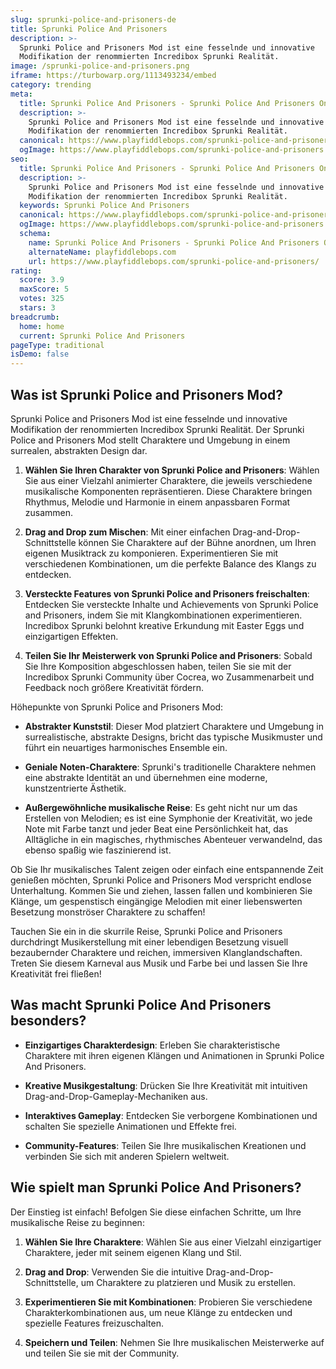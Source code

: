 ```yaml
---
slug: sprunki-police-and-prisoners-de
title: Sprunki Police And Prisoners
description: >-
  Sprunki Police and Prisoners Mod ist eine fesselnde und innovative
  Modifikation der renommierten Incredibox Sprunki Realität.
image: /sprunki-police-and-prisoners.png
iframe: https://turbowarp.org/1113493234/embed
category: trending
meta:
  title: Sprunki Police And Prisoners - Sprunki Police And Prisoners Online spielen
  description: >-
    Sprunki Police and Prisoners Mod ist eine fesselnde und innovative
    Modifikation der renommierten Incredibox Sprunki Realität.
  canonical: https://www.playfiddlebops.com/sprunki-police-and-prisoners/
  ogImage: https://www.playfiddlebops.com/sprunki-police-and-prisoners.png
seo:
  title: Sprunki Police And Prisoners - Sprunki Police And Prisoners Online spielen
  description: >-
    Sprunki Police and Prisoners Mod ist eine fesselnde und innovative
    Modifikation der renommierten Incredibox Sprunki Realität.
  keywords: Sprunki Police And Prisoners
  canonical: https://www.playfiddlebops.com/sprunki-police-and-prisoners/
  ogImage: https://www.playfiddlebops.com/sprunki-police-and-prisoners.png
  schema:
    name: Sprunki Police And Prisoners - Sprunki Police And Prisoners Online spielen
    alternateName: playfiddlebops.com
    url: https://www.playfiddlebops.com/sprunki-police-and-prisoners/
rating:
  score: 3.9
  maxScore: 5
  votes: 325
  stars: 3
breadcrumb:
  home: home
  current: Sprunki Police And Prisoners
pageType: traditional
isDemo: false
---
```


## Was ist Sprunki Police and Prisoners Mod?

Sprunki Police and Prisoners Mod ist eine fesselnde und innovative Modifikation der renommierten Incredibox Sprunki Realität. Der Sprunki Police and Prisoners Mod stellt Charaktere und Umgebung in einem surrealen, abstrakten Design dar.

1. **Wählen Sie Ihren Charakter von Sprunki Police and Prisoners**: Wählen Sie aus einer Vielzahl animierter Charaktere, die jeweils verschiedene musikalische Komponenten repräsentieren. Diese Charaktere bringen Rhythmus, Melodie und Harmonie in einem anpassbaren Format zusammen.

1. **Drag and Drop zum Mischen**: Mit einer einfachen Drag-and-Drop-Schnittstelle können Sie Charaktere auf der Bühne anordnen, um Ihren eigenen Musiktrack zu komponieren. Experimentieren Sie mit verschiedenen Kombinationen, um die perfekte Balance des Klangs zu entdecken.

1. **Versteckte Features von Sprunki Police and Prisoners freischalten**: Entdecken Sie versteckte Inhalte und Achievements von Sprunki Police and Prisoners, indem Sie mit Klangkombinationen experimentieren. Incredibox Sprunki belohnt kreative Erkundung mit Easter Eggs und einzigartigen Effekten.

1. **Teilen Sie Ihr Meisterwerk von Sprunki Police and Prisoners**: Sobald Sie Ihre Komposition abgeschlossen haben, teilen Sie sie mit der Incredibox Sprunki Community über Cocrea, wo Zusammenarbeit und Feedback noch größere Kreativität fördern.

Höhepunkte von Sprunki Police and Prisoners Mod:

- **Abstrakter Kunststil**: Dieser Mod platziert Charaktere und Umgebung in surrealistische, abstrakte Designs, bricht das typische Musikmuster und führt ein neuartiges harmonisches Ensemble ein.

- **Geniale Noten-Charaktere**: Sprunki's traditionelle Charaktere nehmen eine abstrakte Identität an und übernehmen eine moderne, kunstzentrierte Ästhetik.

- **Außergewöhnliche musikalische Reise**: Es geht nicht nur um das Erstellen von Melodien; es ist eine Symphonie der Kreativität, wo jede Note mit Farbe tanzt und jeder Beat eine Persönlichkeit hat, das Alltägliche in ein magisches, rhythmisches Abenteuer verwandelnd, das ebenso spaßig wie faszinierend ist.

Ob Sie Ihr musikalisches Talent zeigen oder einfach eine entspannende Zeit genießen möchten, Sprunki Police and Prisoners Mod verspricht endlose Unterhaltung. Kommen Sie und ziehen, lassen fallen und kombinieren Sie Klänge, um gespenstisch eingängige Melodien mit einer liebenswerten Besetzung monströser Charaktere zu schaffen!

Tauchen Sie ein in die skurrile Reise, Sprunki Police and Prisoners durchdringt Musikerstellung mit einer lebendigen Besetzung visuell bezaubernder Charaktere und reichen, immersiven Klanglandschaften. Treten Sie diesem Karneval aus Musik und Farbe bei und lassen Sie Ihre Kreativität frei fließen!

## Was macht Sprunki Police And Prisoners besonders?

- **Einzigartiges Charakterdesign**: Erleben Sie charakteristische Charaktere mit ihren eigenen Klängen und Animationen in Sprunki Police And Prisoners.

- **Kreative Musikgestaltung**: Drücken Sie Ihre Kreativität mit intuitiven Drag-and-Drop-Gameplay-Mechaniken aus.

- **Interaktives Gameplay**: Entdecken Sie verborgene Kombinationen und schalten Sie spezielle Animationen und Effekte frei.

- **Community-Features**: Teilen Sie Ihre musikalischen Kreationen und verbinden Sie sich mit anderen Spielern weltweit.

## Wie spielt man Sprunki Police And Prisoners?

Der Einstieg ist einfach! Befolgen Sie diese einfachen Schritte, um Ihre musikalische Reise zu beginnen:

1. **Wählen Sie Ihre Charaktere**: Wählen Sie aus einer Vielzahl einzigartiger Charaktere, jeder mit seinem eigenen Klang und Stil.

1. **Drag and Drop**: Verwenden Sie die intuitive Drag-and-Drop-Schnittstelle, um Charaktere zu platzieren und Musik zu erstellen.

1. **Experimentieren Sie mit Kombinationen**: Probieren Sie verschiedene Charakterkombinationen aus, um neue Klänge zu entdecken und spezielle Features freizuschalten.

1. **Speichern und Teilen**: Nehmen Sie Ihre musikalischen Meisterwerke auf und teilen Sie sie mit der Community.